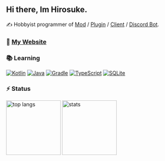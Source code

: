 ## Hi there, Im Hirosuke.  
✍ Hobbyist programmer of [Mod](https://www.curseforge.com/members/hirosukt/projects) / [Plugin](https://github.com/hirosukt?tab=repositories&q=minecraft-plugin) / [Client](https://github.com/hirosukt?tab=repositories&q=hacked-client) / [Discord Bot](https://github.com/hirosukt?tab=repositories&q=discord-bot).  

### 🌳 [My Website](https://hirosuke.works)

### 📚 Learning
[![Kotlin](https://img.shields.io/badge/_-Kotlin-7F52FF.svg?style=for-the-badge&logo=kotlin&logoColor=white)](https://kotlinlang.org/)
[![Java](https://img.shields.io/badge/_-Java-E16E01.svg?style=for-the-badge&logo=openjdk&logoColor=white)](https://www.java.com/)
[![Gradle](https://img.shields.io/badge/_-Gradle-02303A.svg?style=for-the-badge&logo=gradle&logoColor=white)](https://gradle.org/)
[![TypeScript](https://img.shields.io/badge/_-TypeScript-3178C6.svg?style=for-the-badge&logo=typescript&logoColor=white)](https://www.typescriptlang.org/)
[![SQLite](https://img.shields.io/badge/_-SQLite-003B57.svg?style=for-the-badge&logo=sqlite&logoColor=white)](https://www.sqlite.org/index.html)

### ⚡ Status
<p align=left>
  <img alt="top langs" height="148px" src="https://github-readme-stats.vercel.app/api/top-langs/?username=Hirosukt&layout=compact&title_color=fefefe&icon_color=fefefe&text_color=cfcfcf&bg_color=1a1a1a"/>
  <img alt="stats" height="148px" src="https://github-readme-stats.vercel.app/api?username=Hirosukt&count_private=true&show_icons=true&title_color=fefefe&icon_color=fefefe&text_color=cfcfcf&bg_color=1a1a1a"/>
</p>
